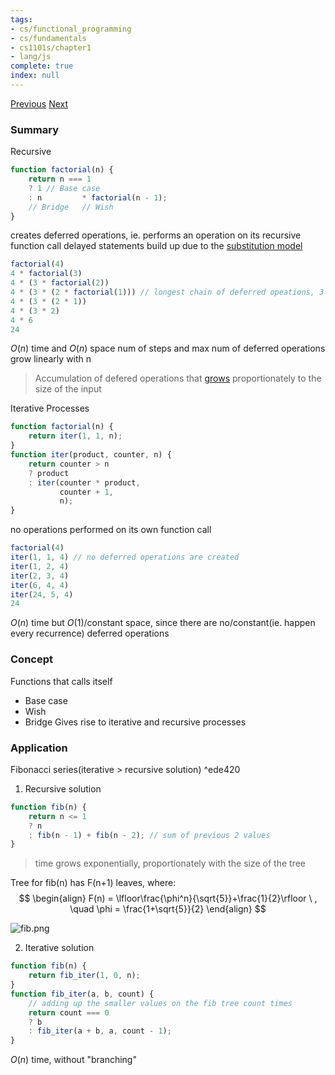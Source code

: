 ```yaml
---
tags:
- cs/functional_programming
- cs/fundamentals
- cs1101s/chapter1
- lang/js
complete: true
index: null
---
```

[Previous](/labyrinth/notes/cs/cs1101s/substitution_model)   [Next](/labyrinth/notes/cs/cs1101s/orders_of_growth)
### Summary
Recursive
```js
function factorial(n) {
	return n === 1
	? 1 // Base case
	: n         * factorial(n - 1);
	// Bridge   // Wish
}
```
creates deferred operations, ie. performs an operation on its recursive function call
delayed statements build up due to the [substitution model](/labyrinth/notes/cs/cs1101s/substitution_model)
```js
factorial(4)
4 * factorial(3)
4 * (3 * factorial(2))
4 * (3 * (2 * factorial(1))) // longest chain of deferred opeations, 3
4 * (3 * (2 * 1))
4 * (3 * 2)
4 * 6
24
```
$O(n)$ time and $O(n)$ space
num of steps and max num of deferred operations grow linearly with n

> Accumulation of defered operations that [grows](/labyrinth/notes/cs/cs1101s/orders_of_growth) proportionately to the size of the input

Iterative Processes
```js
function factorial(n) {
	return iter(1, 1, n);
}
function iter(product, counter, n) {
	return counter > n
	? product
	: iter(counter * product,
		   counter + 1,
		   n);
}
```
no operations performed on its own function call
```js
factorial(4)
iter(1, 1, 4) // no deferred operations are created
iter(1, 2, 4)
iter(2, 3, 4)
iter(6, 4, 4)
iter(24, 5, 4)
24
```
$O(n)$ time but $O(1)$/constant space,
since there are no/constant(ie. happen every recurrence) deferred operations
### Concept
Functions that calls itself
- Base case
- Wish
- Bridge
Gives rise to iterative and recursive processes
### Application
Fibonacci series(iterative > recursive solution) ^ede420
1. Recursive solution
```js
function fib(n) {
	return n <= 1
	? n
	: fib(n - 1) + fib(n - 2); // sum of previous 2 values
}
```
> time grows exponentially, proportionately with the size of the tree

Tree for fib(n) has F(n+1) leaves, where:
$$
\begin{align}
F(n) = \lfloor\frac{\phi^n}{\sqrt{5}}+\frac{1}{2}\rfloor \ , \quad \phi = \frac{1+\sqrt{5}}{2} 
\end{align}
$$

<img src="/labyrinth/assets/fib.png" alt="fib.png" class="mx-auto object-none" style="">

2. Iterative solution
```js
function fib(n) {
	return fib_iter(1, 0, n);
}
function fib_iter(a, b, count) {
	// adding up the smaller values on the fib tree count times
	return count === 0
	? b
	: fib_iter(a + b, a, count - 1);
}
```
$O(n)$ time, without "branching"